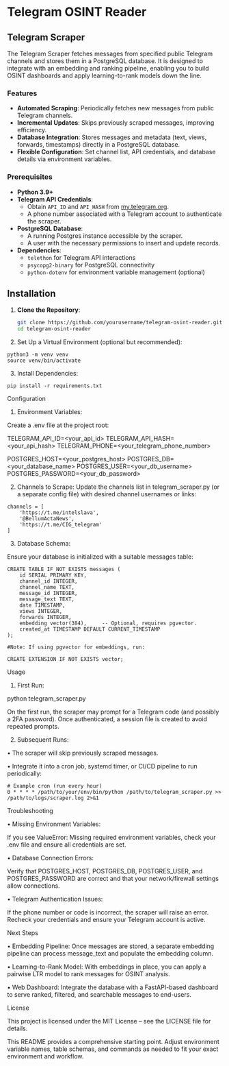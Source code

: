 # Telegram OSINT Reader

## Telegram Scraper

The Telegram Scraper fetches messages from specified public Telegram channels and stores them in a PostgreSQL database. It is designed to integrate with an embedding and ranking pipeline, enabling you to build OSINT dashboards and apply learning-to-rank models down the line.

### Features
- **Automated Scraping**: Periodically fetches new messages from public Telegram channels.
- **Incremental Updates**: Skips previously scraped messages, improving efficiency.
- **Database Integration**: Stores messages and metadata (text, views, forwards, timestamps) directly in a PostgreSQL database.
- **Flexible Configuration**: Set channel list, API credentials, and database details via environment variables.

### Prerequisites
- **Python 3.9+**
- **Telegram API Credentials**:
  - Obtain `API_ID` and `API_HASH` from [my.telegram.org](https://my.telegram.org).
  - A phone number associated with a Telegram account to authenticate the scraper.
- **PostgreSQL Database**:
  - A running Postgres instance accessible by the scraper.
  - A user with the necessary permissions to insert and update records.
- **Dependencies**:
  - `telethon` for Telegram API interactions
  - `psycopg2-binary` for PostgreSQL connectivity
  - `python-dotenv` for environment variable management (optional)

## Installation

1. **Clone the Repository**:
   ```bash
   git clone https://github.com/yourusername/telegram-osint-reader.git
   cd telegram-osint-reader
   ```

2.	Set Up a Virtual Environment (optional but recommended):

```
python3 -m venv venv
source venv/bin/activate
```


3.	Install Dependencies:

```
pip install -r requirements.txt
```


Configuration

1.	Environment Variables:

Create a .env file at the project root:

TELEGRAM_API_ID=<your_api_id>
TELEGRAM_API_HASH=<your_api_hash>
TELEGRAM_PHONE=<your_telegram_phone_number>

POSTGRES_HOST=<your_postgres_host>
POSTGRES_DB=<your_database_name>
POSTGRES_USER=<your_db_username>
POSTGRES_PASSWORD=<your_db_password>


2.	Channels to Scrape:
Update the channels list in telegram_scraper.py (or a separate config file) with desired channel usernames or links:

```
channels = [
    'https://t.me/intelslava',
    '@BellumActaNews',
    'https://t.me/CIG_telegram'
]
```

3.	Database Schema:

Ensure your database is initialized with a suitable messages table:

```
CREATE TABLE IF NOT EXISTS messages (
    id SERIAL PRIMARY KEY,
    channel_id INTEGER,
    channel_name TEXT,
    message_id INTEGER,
    message_text TEXT,
    date TIMESTAMP,
    views INTEGER,
    forwards INTEGER,
    embedding vector(384),     -- Optional, requires pgvector.
    created_at TIMESTAMP DEFAULT CURRENT_TIMESTAMP
);

#Note: If using pgvector for embeddings, run:

CREATE EXTENSION IF NOT EXISTS vector;
```


Usage

1.	First Run:

python telegram_scraper.py

On the first run, the scraper may prompt for a Telegram code (and possibly a 2FA password). Once authenticated, a session file is created to avoid repeated prompts.

2.	Subsequent Runs:

•	The scraper will skip previously scraped messages.

•	Integrate it into a cron job, systemd timer, or CI/CD pipeline to run periodically:

```
# Example cron (run every hour)
0 * * * * /path/to/your/env/bin/python /path/to/telegram_scraper.py >> /path/to/logs/scraper.log 2>&1
```


Troubleshooting

•	Missing Environment Variables:

If you see ValueError: Missing required environment variables, check your .env file and ensure all credentials are set.

•	Database Connection Errors:

Verify that POSTGRES_HOST, POSTGRES_DB, POSTGRES_USER, and POSTGRES_PASSWORD are correct and that your network/firewall settings allow connections.

•	Telegram Authentication Issues:

If the phone number or code is incorrect, the scraper will raise an error. Recheck your credentials and ensure your Telegram account is active.

Next Steps

•	Embedding Pipeline:
Once messages are stored, a separate embedding pipeline can process message_text and populate the embedding column.

•	Learning-to-Rank Model:
With embeddings in place, you can apply a pairwise LTR model to rank messages for OSINT analysis.

•	Web Dashboard:
Integrate the database with a FastAPI-based dashboard to serve ranked, filtered, and searchable messages to end-users.

License

This project is licensed under the MIT License – see the LICENSE file for details.

This README provides a comprehensive starting point. Adjust environment variable names, table schemas, and commands as needed to fit your exact environment and workflow.

